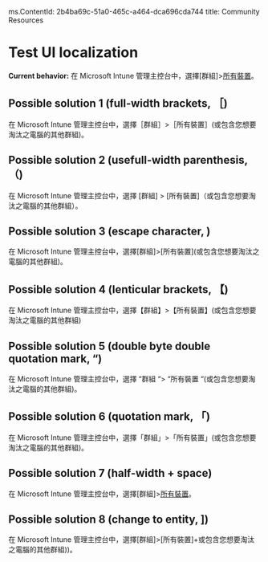 ms.ContentId: 2b4ba69c-51a0-465c-a464-dca696cda744 
title: Community Resources

# Test UI localization
**Current behavior:** 在 Microsoft Intune 管理主控台中，選擇[群組]>[所有裝置](或包含您想要淘汰之電腦的其他群組)。

## Possible solution 1 (full-width brackets, ［)
在 Microsoft Intune 管理主控台中，選擇［群組］>［所有裝置］(或包含您想要淘汰之電腦的其他群組)。

## Possible solution 2 (usefull-width parenthesis, （)
在 Microsoft Intune 管理主控台中，選擇 [群組] > [所有裝置]（或包含您想要淘汰之電腦的其他群組）。

## Possible solution 3 (escape character, \)
在 Microsoft Intune 管理主控台中，選擇[群組]>[所有裝置]\(或包含您想要淘汰之電腦的其他群組\)。

## Possible solution 4 (lenticular brackets, 【)
在 Microsoft Intune 管理主控台中，選擇【群組】>【所有裝置】(或包含您想要淘汰之電腦的其他群組)


## Possible solution 5 (double byte double quotation mark, “)
在 Microsoft Intune 管理主控台中，選擇 “群組 “> “所有裝置 “(或包含您想要淘汰之電腦的其他群組)。


## Possible solution 6 (quotation mark, 「)
在 Microsoft Intune 管理主控台中，選擇「群組」>「所有裝置」(或包含您想要淘汰之電腦的其他群組)。

## Possible solution 7 (half-width + space)
在 Microsoft Intune 管理主控台中，選擇[群組]>[所有裝置]( 或包含您想要淘汰之電腦的其他群組 )。

## Possible solution 8 (change to entity, &#93;)
在 Microsoft Intune 管理主控台中，選擇[群組]>[所有裝置]&#43;或包含您想要淘汰之電腦的其他群組&#41;)。





<!--HONumber=Jan16_HO1-->
